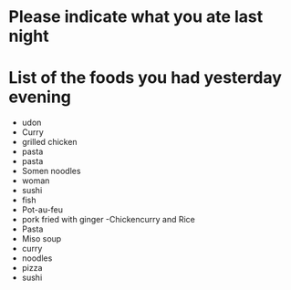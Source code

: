 # Please indicate what you ate last night

# List of the foods you had yesterday evening
- udon
- Curry
- grilled chicken
- pasta
- pasta
- Somen noodles
- woman
- sushi
- fish
- Pot-au-feu
- pork fried with ginger
-Chickencurry and Rice
- Pasta
- Miso soup
- curry
- noodles
- pizza
- sushi


